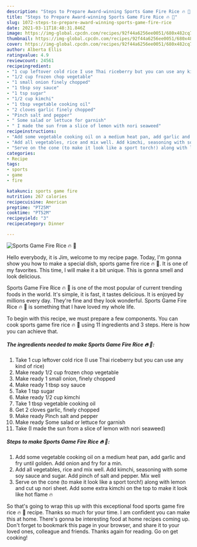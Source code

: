 ```yaml
---
description: "Steps to Prepare Award-winning Sports Game Fire Rice 🔥 🍚"
title: "Steps to Prepare Award-winning Sports Game Fire Rice 🔥 🍚"
slug: 1072-steps-to-prepare-award-winning-sports-game-fire-rice
date: 2021-03-11T18:48:31.846Z
image: https://img-global.cpcdn.com/recipes/92f44a6256ee0051/680x482cq70/sports-game-fire-rice-recipe-main-photo.jpg
thumbnail: https://img-global.cpcdn.com/recipes/92f44a6256ee0051/680x482cq70/sports-game-fire-rice-recipe-main-photo.jpg
cover: https://img-global.cpcdn.com/recipes/92f44a6256ee0051/680x482cq70/sports-game-fire-rice-recipe-main-photo.jpg
author: Alberta Ellis
ratingvalue: 4.9
reviewcount: 24561
recipeingredient:
- "1 cup leftover cold rice I use Thai riceberry but you can use any kind of rice"
- "1/2 cup frozen chop vegetable"
- "1 small onion finely chopped"
- "1 tbsp soy sauce"
- "1 tsp sugar"
- "1/2 cup kimchi"
- "1 tbsp vegetable cooking oil"
- "2 cloves garlic finely chopped"
- "Pinch salt and pepper"
- " Some salad or lettuce for garnish"
- " I made the sun from a slice of lemon with nori seaweed"
recipeinstructions:
- "Add some vegetable cooking oil on a medium heat pan, add garlic and fry until golden. Add onion and fry for a min."
- "Add all vegetables, rice and mix well. Add kimchi, seasoning with some soy sauce and sugar. Add pinch of salt and pepper. Mix well"
- "Serve on the cone (to make it look like a sport torch!) along with lemon and cut up nori sheet. Add some extra kimchi on the top to make it look like hot flame 🔥"
categories:
- Recipe
tags:
- sports
- game
- fire

katakunci: sports game fire 
nutrition: 267 calories
recipecuisine: American
preptime: "PT25M"
cooktime: "PT52M"
recipeyield: "3"
recipecategory: Dinner

---
```



![Sports Game Fire Rice 🔥 🍚](https://img-global.cpcdn.com/recipes/92f44a6256ee0051/680x482cq70/sports-game-fire-rice-recipe-main-photo.jpg)

Hello everybody, it is Jim, welcome to my recipe page. Today, I'm gonna show you how to make a special dish, sports game fire rice 🔥 🍚. It is one of my favorites. This time, I will make it a bit unique. This is gonna smell and look delicious.

Sports Game Fire Rice 🔥 🍚 is one of the most popular of current trending foods in the world. It's simple, it is fast, it tastes delicious. It is enjoyed by millions every day. They're fine and they look wonderful. Sports Game Fire Rice 🔥 🍚 is something that I have loved my whole life.




To begin with this recipe, we must prepare a few components. You can cook sports game fire rice 🔥 🍚 using 11 ingredients and 3 steps. Here is how you can achieve that.

<!--inarticleads1-->

##### The ingredients needed to make Sports Game Fire Rice 🔥 🍚:

1. Take 1 cup leftover cold rice (I use Thai riceberry but you can use any kind of rice)
1. Make ready 1/2 cup frozen chop vegetable
1. Make ready 1 small onion, finely chopped
1. Make ready 1 tbsp soy sauce
1. Take 1 tsp sugar
1. Make ready 1/2 cup kimchi
1. Take 1 tbsp vegetable cooking oil
1. Get 2 cloves garlic, finely chopped
1. Make ready Pinch salt and pepper
1. Make ready  Some salad or lettuce for garnish
1. Take  (I made the sun from a slice of lemon with nori seaweed)




<!--inarticleads2-->

##### Steps to make Sports Game Fire Rice 🔥 🍚:

1. Add some vegetable cooking oil on a medium heat pan, add garlic and fry until golden. Add onion and fry for a min.
1. Add all vegetables, rice and mix well. Add kimchi, seasoning with some soy sauce and sugar. Add pinch of salt and pepper. Mix well
1. Serve on the cone (to make it look like a sport torch!) along with lemon and cut up nori sheet. Add some extra kimchi on the top to make it look like hot flame 🔥




So that's going to wrap this up with this exceptional food sports game fire rice 🔥 🍚 recipe. Thanks so much for your time. I am confident you can make this at home. There's gonna be interesting food at home recipes coming up. Don't forget to bookmark this page in your browser, and share it to your loved ones, colleague and friends. Thanks again for reading. Go on get cooking!
